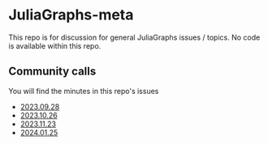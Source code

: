# JuliaGraphs-meta

This repo is for discussion for general JuliaGraphs issues / topics. No code is available within this repo.

## Community calls

You will find the minutes in this repo's issues

- [2023.09.28](https://github.com/JuliaGraphs/JuliaGraphs-meta/issues/9)
- [2023.10.26](https://github.com/JuliaGraphs/JuliaGraphs-meta/issues/11)
- [2023.11.23](https://github.com/JuliaGraphs/JuliaGraphs-meta/issues/12)
- [2024.01.25](https://github.com/JuliaGraphs/JuliaGraphs-meta/issues/13)

